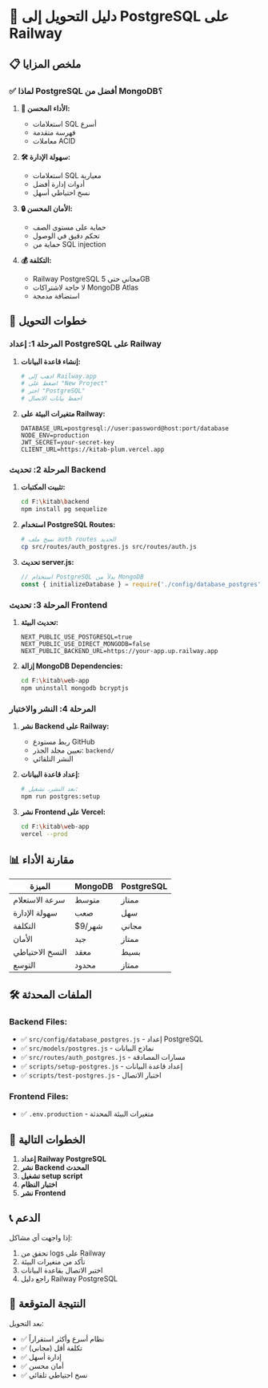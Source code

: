 # 🐘 دليل التحويل إلى PostgreSQL على Railway

## 📋 ملخص المزايا

### ✅ لماذا PostgreSQL أفضل من MongoDB؟

1. **🚀 الأداء المحسن:**
   - استعلامات SQL أسرع
   - فهرسة متقدمة
   - معاملات ACID

2. **🛠️ سهولة الإدارة:**
   - استعلامات SQL معيارية
   - أدوات إدارة أفضل
   - نسخ احتياطي أسهل

3. **🔒 الأمان المحسن:**
   - حماية على مستوى الصف
   - تحكم دقيق في الوصول
   - حماية من SQL injection

4. **💰 التكلفة:**
   - Railway PostgreSQL مجاني حتى 5GB
   - لا حاجة لاشتراكات MongoDB Atlas
   - استضافة مدمجة

## 🚀 خطوات التحويل

### المرحلة 1: إعداد PostgreSQL على Railway

1. **إنشاء قاعدة البيانات:**
   ```bash
   # اذهب إلى Railway.app
   # اضغط على "New Project"
   # اختر "PostgreSQL"
   # احفظ بيانات الاتصال
   ```

2. **متغيرات البيئة على Railway:**
   ```env
   DATABASE_URL=postgresql://user:password@host:port/database
   NODE_ENV=production
   JWT_SECRET=your-secret-key
   CLIENT_URL=https://kitab-plum.vercel.app
   ```

### المرحلة 2: تحديث Backend

1. **تثبيت المكتبات:**
   ```bash
   cd F:\kitab\backend
   npm install pg sequelize
   ```

2. **استخدام PostgreSQL Routes:**
   ```bash
   # نسخ ملف auth routes الجديد
   cp src/routes/auth_postgres.js src/routes/auth.js
   ```

3. **تحديث server.js:**
   ```javascript
   // استخدام PostgreSQL بدلاً من MongoDB
   const { initializeDatabase } = require('./config/database_postgres');
   ```

### المرحلة 3: تحديث Frontend

1. **تحديث البيئة:**
   ```env
   NEXT_PUBLIC_USE_POSTGRESQL=true
   NEXT_PUBLIC_USE_DIRECT_MONGODB=false
   NEXT_PUBLIC_BACKEND_URL=https://your-app.up.railway.app
   ```

2. **إزالة MongoDB Dependencies:**
   ```bash
   cd F:\kitab\web-app
   npm uninstall mongodb bcryptjs
   ```

### المرحلة 4: النشر والاختبار

1. **نشر Backend على Railway:**
   - ربط مستودع GitHub
   - تعيين مجلد الجذر: `backend/`
   - النشر التلقائي

2. **إعداد قاعدة البيانات:**
   ```bash
   # بعد النشر، تشغيل:
   npm run postgres:setup
   ```

3. **نشر Frontend على Vercel:**
   ```bash
   cd F:\kitab\web-app
   vercel --prod
   ```

## 📊 مقارنة الأداء

| الميزة | MongoDB | PostgreSQL |
|--------|---------|------------|
| سرعة الاستعلام | متوسط | ممتاز |
| سهولة الإدارة | صعب | سهل |
| التكلفة | $9/شهر | مجاني |
| الأمان | جيد | ممتاز |
| النسخ الاحتياطي | معقد | بسيط |
| التوسع | محدود | ممتاز |

## 🛠️ الملفات المحدثة

### Backend Files:
- ✅ `src/config/database_postgres.js` - إعداد PostgreSQL
- ✅ `src/models/postgres.js` - نماذج البيانات
- ✅ `src/routes/auth_postgres.js` - مسارات المصادقة
- ✅ `scripts/setup-postgres.js` - إعداد قاعدة البيانات
- ✅ `scripts/test-postgres.js` - اختبار الاتصال

### Frontend Files:
- ✅ `.env.production` - متغيرات البيئة المحدثة

## 🎯 الخطوات التالية

1. **إعداد Railway PostgreSQL**
2. **نشر Backend المحدث**
3. **تشغيل setup script**
4. **اختبار النظام**
5. **نشر Frontend**

## 📞 الدعم

إذا واجهت أي مشاكل:
1. تحقق من logs على Railway
2. تأكد من متغيرات البيئة
3. اختبر الاتصال بقاعدة البيانات
4. راجع دليل Railway PostgreSQL

## 🌟 النتيجة المتوقعة

بعد التحويل:
- ✅ نظام أسرع وأكثر استقراراً
- ✅ تكلفة أقل (مجاني)
- ✅ إدارة أسهل
- ✅ أمان محسن
- ✅ نسخ احتياطي تلقائي
